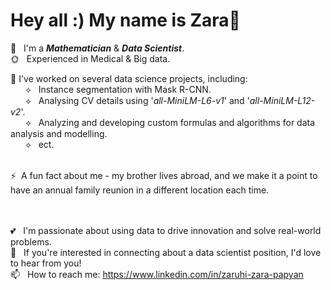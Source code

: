 # Hey all :) My name is Zara👋

🌱 &nbsp; I'm a **_Mathematician_** & **_Data Scientist_**.<br>
🌞 &nbsp; Experienced in Medical & Big data. <br>

&#x1F34E; I've worked on several data science projects, including: <br>
 &nbsp; &nbsp; &nbsp; &#10209; &nbsp; Instance segmentation with Mask R-CNN. <br>
 &nbsp; &nbsp; &nbsp; &#10209; &nbsp; Analysing CV details using '_all-MiniLM-L6-v1_' and '_all-MiniLM-L12-v2_'. <br>
 &nbsp; &nbsp; &nbsp; &#10209; &nbsp; Analyzing and developing custom formulas and algorithms for data analysis and modelling.  <br>
 &nbsp; &nbsp; &nbsp; &#10209; &nbsp; ect.
 <br><br> 

⚡&nbsp; A fun fact about me - my brother lives abroad, and we make it a point to have an annual family reunion in a different location each time.

<br><br>
💕 &nbsp; I'm passionate about using data to drive innovation and solve real-world problems. <br>
🍓 &nbsp; If you're interested in connecting about a data scientist position, I'd love to hear from you! <br>
📫 &nbsp; How to reach me: https://www.linkedin.com/in/zaruhi-zara-papyan
